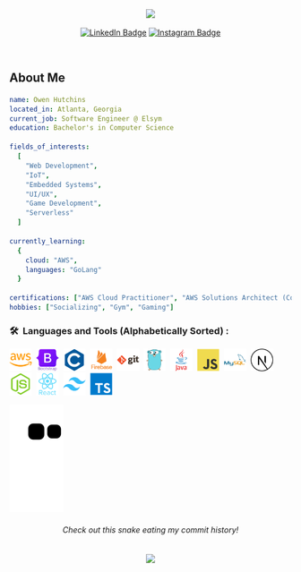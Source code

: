 <div align="center">
  <img  src="https://capsule-render.vercel.app/api?type=waving&color=timeGradient&animation=fadeIn&height=250&section=header&text=Hello,%20world!"/>
 </div>

<p align="center">
  <a href="https://www.linkedin.com/in/ohutchyhutch"><img src="https://img.shields.io/badge/LinkedIn-blue?style=for-the-badge&logo=linkedin&logoColor=white" alt="LinkedIn Badge"></a>
  <a href="https://www.instagram.com/ohutchyhutch/"><img src="https://img.shields.io/badge/Instagram-ff69b4?style=for-the-badge&logo=instagram&logoColor=white" alt="Instagram Badge"></a>
</p>
<p align="center">
  <img src="https://komarev.com/ghpvc/?username=ohutchyhutch&style=flat-square&color=blue" alt=""/>
 </p>

<h2>About Me</h2>
  
```yaml
name: Owen Hutchins
located_in: Atlanta, Georgia
current_job: Software Engineer @ Elsym
education: Bachelor's in Computer Science

fields_of_interests:
  [
    "Web Development",
    "IoT",
    "Embedded Systems",
    "UI/UX",
    "Game Development",
    "Serverless"
  ]

currently_learning: 
  {
    cloud: "AWS",
    languages: "GoLang"
  }
  
certifications: ["AWS Cloud Practitioner", "AWS Solutions Architect (Coming Soon)"]
hobbies: ["Socializing", "Gym", "Gaming"]
```

### 🛠 &nbsp;Languages and Tools (Alphabetically Sorted) :
<p>
<img src="https://github.com/devicons/devicon/blob/master/icons/amazonwebservices/amazonwebservices-plain-wordmark.svg" title="AWS" alt="AWS" width="40" height="40"/>&nbsp;
<img src="https://github.com/devicons/devicon/blob/master/icons/bootstrap/bootstrap-original-wordmark.svg" title="Bootstrap" alt="Bootstrap" width="40" height="40"/>&nbsp;
<img src="https://github.com/devicons/devicon/blob/master/icons/c/c-plain.svg" title="C" alt="C" width="40" height="40"/>&nbsp;
<img src="https://github.com/devicons/devicon/blob/master/icons/firebase/firebase-plain-wordmark.svg" title="Firebase" alt="Firebase" width="40" height="40"/>&nbsp;
<img src="https://github.com/devicons/devicon/blob/master/icons/git/git-original-wordmark.svg" title="Git" **alt="Git" width="40" height="40"/>&nbsp;
<img src="https://github.com/devicons/devicon/blob/master/icons/go/go-original.svg" title="Go" alt="Go" width="40" height="40"/>&nbsp;
<img src="https://github.com/devicons/devicon/blob/master/icons/java/java-original-wordmark.svg" title="Java" alt="Java" width="40" height="40"/>&nbsp;
<img src="https://github.com/devicons/devicon/blob/master/icons/javascript/javascript-original.svg" title="JavaScript" alt="JavaScript" width="40" height="40"/>&nbsp;
<img src="https://github.com/devicons/devicon/blob/master/icons/mysql/mysql-original-wordmark.svg" title="MySQL"  alt="MySQL" width="40" height="40"/>&nbsp;
<img src="https://github.com/devicons/devicon/blob/master/icons/nextjs/nextjs-line.svg" title="NextJS" alt="NextJS" width="40" height="40"/>&nbsp;
<img src="https://github.com/devicons/devicon/blob/master/icons/nodejs/nodejs-original.svg" title="NodeJS" alt="NodeJS" width="40" height="40"/>&nbsp;
<img src="https://github.com/devicons/devicon/blob/master/icons/react/react-original-wordmark.svg" title="React" alt="React" width="40" height="40"/>&nbsp;
<img src="https://github.com/devicons/devicon/blob/master/icons/tailwindcss/tailwindcss-plain.svg" title="Tailwind" alt="Tailwind" width="40" height="40"/>&nbsp;
<img src="https://github.com/devicons/devicon/blob/master/icons/typescript/typescript-original.svg" title="Typescript" alt="Typescript" width="40" height="40"/>&nbsp;
</p>

![Snake animation](https://github.com/ohutchyhutch/ohutchyhutch/blob/output/github-contribution-grid-snake.svg)

<h6 align="center">Check out this snake eating my commit history!<h6>
  

<div align="center">
  <img align="center" src="https://capsule-render.vercel.app/api?type=waving&color=timeGradient&animation=fadeIn&height=100&section=footer"  />
</div>
